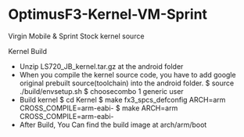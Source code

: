 OptimusF3-Kernel-VM-Sprint
==========================

Virgin Mobile &amp; Sprint Stock kernel source

Kernel Build
  - Unzip LS720_JB_kernel.tar.gz at the android folder
  - When you compile the kernel source code, you have to add google original prebuilt source(toolchain) 
     into the android folder.
    $ source ./build/envsetup.sh
    $ choosecombo 1 generic user
  - Build kernel
    $ cd Kernel
    $ make fx3_spcs_defconfig  ARCH=arm CROSS_COMPILE=arm-eabi-
    $ make ARCH=arm CROSS_COMPILE=arm-eabi-
  - After Build, You Can find the build image at arch/arm/boot
